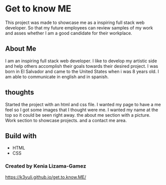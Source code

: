 # Get to know ME

This project was made to showcase me as a inspiring full stack web developer.  So that my future employees can review samples of my work and asses whether I am a good candidate for their workplace.

## About Me
I am an inspiring full stack web developer.  I like to develop my artistic side and help others accomplish their goals towards their desired project.  I was born in El Salvador and came to the United States when i was 8 years old.  I am able to communicate in english and in spanish.

## thoughts
Started the project with an html and css file. I wanted my page to have a me feel so I got some images that I thought were me. I wanted my name at the top so it could be seen right away.  the about me section with a picture. Work section to showcase projects. and a contact me area.

## Build with
- HTML
- CSS



### Created by Kenia Lizama-Gamez

https://k3yuli.github.io/get.to.know.ME/
